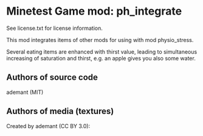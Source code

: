 Minetest Game mod: ph_integrate
==========================
See license.txt for license information.

This mod integrates items of other mods for using with mod physio_stress.

Several eating items are enhanced with thirst value, leading to simultaneous increasing of saturation and thirst, e.g. an apple gives you also some water.

Authors of source code
----------------------
ademant (MIT)

Authors of media (textures)
---------------------------
  
Created by ademant (CC BY 3.0):
